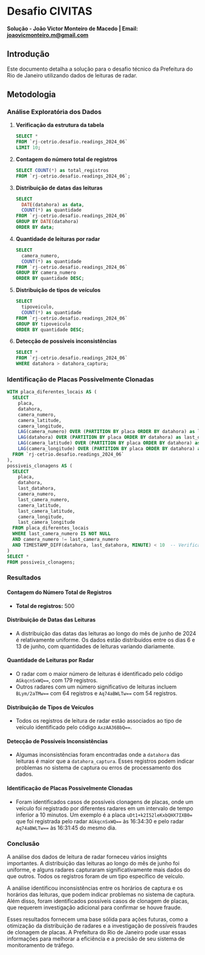# Desafio CIVITAS
#### Solução - João Victor Monteiro de Macedo | Email: joaovicmonteiro.m@gmail.com

## Introdução

Este documento detalha a solução para o desafio técnico da Prefeitura do Rio de Janeiro utilizando dados de leituras de radar.

## Metodologia

### Análise Exploratória dos Dados

1. **Verificação da estrutura da tabela**
   ```sql
   SELECT *
   FROM `rj-cetrio.desafio.readings_2024_06`
   LIMIT 10;
   ```

2. **Contagem do número total de registros**
   ```sql
   SELECT COUNT(*) as total_registros
   FROM `rj-cetrio.desafio.readings_2024_06`;
   ```

3. **Distribuição de datas das leituras**
   ```sql
   SELECT 
     DATE(datahora) as data, 
     COUNT(*) as quantidade
   FROM `rj-cetrio.desafio.readings_2024_06`
   GROUP BY DATE(datahora)
   ORDER BY data;
   ```

4. **Quantidade de leituras por radar**
   ```sql
   SELECT 
     camera_numero, 
     COUNT(*) as quantidade
   FROM `rj-cetrio.desafio.readings_2024_06`
   GROUP BY camera_numero
   ORDER BY quantidade DESC;
   ```

5. **Distribuição de tipos de veículos**
   ```sql
   SELECT 
     tipoveiculo, 
     COUNT(*) as quantidade
   FROM `rj-cetrio.desafio.readings_2024_06`
   GROUP BY tipoveiculo
   ORDER BY quantidade DESC;
   ```

6. **Detecção de possíveis inconsistências**
   ```sql
   SELECT *
   FROM `rj-cetrio.desafio.readings_2024_06`
   WHERE datahora > datahora_captura;
   ```

### Identificação de Placas Possivelmente Clonadas

```sql
WITH placa_diferentes_locais AS (
  SELECT 
    placa,
    datahora,
    camera_numero,
    camera_latitude,
    camera_longitude,
    LAG(camera_numero) OVER (PARTITION BY placa ORDER BY datahora) as last_camera_numero,
    LAG(datahora) OVER (PARTITION BY placa ORDER BY datahora) as last_datahora,
    LAG(camera_latitude) OVER (PARTITION BY placa ORDER BY datahora) as last_camera_latitude,
    LAG(camera_longitude) OVER (PARTITION BY placa ORDER BY datahora) as last_camera_longitude
  FROM `rj-cetrio.desafio.readings_2024_06`
),
possiveis_clonagens AS (
  SELECT 
    placa,
    datahora,
    last_datahora,
    camera_numero,
    last_camera_numero,
    camera_latitude,
    last_camera_latitude,
    camera_longitude,
    last_camera_longitude
  FROM placa_diferentes_locais
  WHERE last_camera_numero IS NOT NULL
  AND camera_numero != last_camera_numero
  AND TIMESTAMP_DIFF(datahora, last_datahora, MINUTE) < 10  -- Verifica leituras em menos de 10 minutos
)
SELECT *
FROM possiveis_clonagens;
```

### Resultados

#### Contagem do Número Total de Registros
- **Total de registros:** 500

#### Distribuição de Datas das Leituras
- A distribuição das datas das leituras ao longo do mês de junho de 2024 é relativamente uniforme. Os dados estão distribuídos entre os dias 6 e 13 de junho, com quantidades de leituras variando diariamente.

#### Quantidade de Leituras por Radar
- O radar com o maior número de leituras é identificado pelo código `AGkqcnSxWQ==`, com 179 registros.
- Outros radares com um número significativo de leituras incluem `BLym/2aTMw==` com 64 registros e `Aq74aBWLTw==` com 54 registros.

#### Distribuição de Tipos de Veículos
- Todos os registros de leitura de radar estão associados ao tipo de veículo identificado pelo código `AxzAA36BbQ==`.

#### Detecção de Possíveis Inconsistências
- Algumas inconsistências foram encontradas onde a `datahora` das leituras é maior que a `datahora_captura`. Esses registros podem indicar problemas no sistema de captura ou erros de processamento dos dados.

#### Identificação de Placas Possivelmente Clonadas
- Foram identificados casos de possíveis clonagens de placas, onde um veículo foi registrado por diferentes radares em um intervalo de tempo inferior a 10 minutos. Um exemplo é a placa `uDt1+k2I52leKxbQHX7IXB0=` que foi registrada pelo radar `AGkqcnSxWQ==` às 16:34:30 e pelo radar `Aq74aBWLTw==` às 16:31:45 do mesmo dia.

### Conclusão

A análise dos dados de leitura de radar forneceu vários insights importantes. A distribuição das leituras ao longo do mês de junho foi uniforme, e alguns radares capturaram significativamente mais dados do que outros. Todos os registros foram de um tipo específico de veículo.

A análise identificou inconsistências entre os horários de captura e os horários das leituras, que podem indicar problemas no sistema de captura. Além disso, foram identificados possíveis casos de clonagem de placas, que requerem investigação adicional para confirmar se houve fraude.

Esses resultados fornecem uma base sólida para ações futuras, como a otimização da distribuição de radares e a investigação de possíveis fraudes de clonagem de placas. A Prefeitura do Rio de Janeiro pode usar essas informações para melhorar a eficiência e a precisão de seu sistema de monitoramento de tráfego.
